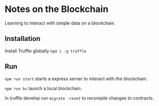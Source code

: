 # Notes on the Blockchain

Learning to interact with simple data on a blockchain. 

## Installation

Install Truffle globally ```npm i -g truffle```

## Run
`npm run start` starts a express server to interact with the blockchain.

`npm run bc` launch a local blockchain.

In truffle develop run ```migrate -reset``` to recompile changes to contracts.
